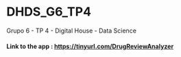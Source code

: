 # DHDS_G6_TP4
Grupo 6 - TP 4 - Digital House - Data Science

#### Link to the app :  https://tinyurl.com/DrugReviewAnalyzer
